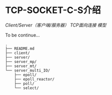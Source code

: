 # TCP-SOCKET-C-S介绍
_Client/Server（客户端/服务器） TCP面向连接 模型_

To be continue...


```
.
├── README.md
├── client/
├── server/
├── server_mp/
├── server_mt/
└── server_multi_IO/
    ├── epoll/
    ├── epoll_reactor/
    ├── poll/
    └── select/
```
